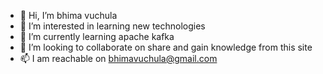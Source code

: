 - 👋 Hi, I’m bhima vuchula
- 👀 I’m interested in learning new technologies
- 🌱 I’m currently learning apache kafka
- 💞️ I’m looking to collaborate on share and gain knowledge from this site
- 📫 I am reachable on bhimavuchula@gmail.com

<!---
bhima753/bhima753 is a ✨ special ✨ repository because its `README.md` (this file) appears on your GitHub profile.
You can click the Preview link to take a look at your changes.
--->
